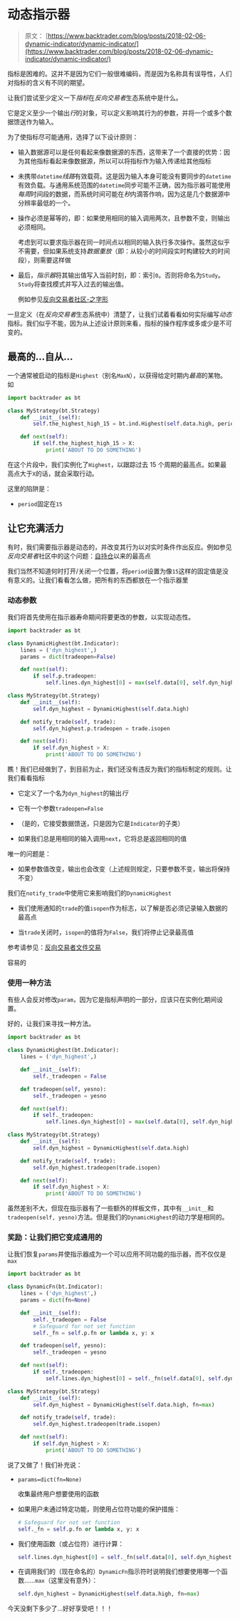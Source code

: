 # 动态指示器

> 原文： [https://www.backtrader.com/blog/posts/2018-02-06-dynamic-indicator/dynamic-indicator/](https://www.backtrader.com/blog/posts/2018-02-06-dynamic-indicator/dynamic-indicator/)

指标是困难的。这并不是因为它们一般很难编码，而是因为名称具有误导性，人们对指标的含义有不同的期望。

让我们尝试至少定义一下*指标*在*反向交易者*生态系统中是什么。

它是定义至少一个输出*行*的对象，可以定义影响其行为的参数，并将一个或多个数据馈送作为输入。

为了使指标尽可能通用，选择了以下设计原则：

*   输入数据源可以是任何看起来像数据源的东西，这带来了一个直接的优势：因为其他指标看起来像数据源，所以可以将指标作为输入传递给其他指标

*   未携带`datetime`*线路*有效载荷。这是因为输入本身可能没有要同步的`datetime`有效负载。与通用系统范围的`datetime`同步可能不正确，因为指示器可能使用*每周*时间段的数据，而系统时间可能在*秒*内滴答作响，因为这是几个数据源中分辨率最低的一个。

*   操作必须是幂等的，即：如果使用相同的输入调用两次，且参数不变，则输出必须相同。

    考虑到可以要求指示器在同一时间点以相同的输入执行多次操作。虽然这似乎不需要，但如果系统支持*数据重放*（即：从较小的时间段实时构建较大的时间段），则需要这样做

*   最后，*指示器*将其输出值写入当前时刻，即：索引`0`。否则将命名为`Study`。`Study`将查找模式并写入过去的输出值。

    例如参见[反向交易者社区-之字形](https://community.backtrader.com/topic/773/zigzag-indicator/)

一旦定义（在*反向交易者*生态系统中）清楚了，让我们试着看看如何实际编写*动态*指标。我们似乎不能，因为从上述设计原则来看，指标的操作程序或多或少是不可变的。

## 最高的…自从…

一个通常被启动的指标是`Highest`（别名`MaxN`），以获得给定时期内*最高*的某物。如

```py
import backtrader as bt

class MyStrategy(bt.Strategy)
    def __init__(self):
        self.the_highest_high_15 = bt.ind.Highest(self.data.high, period=15)

    def next(self):
        if self.the_highest_high_15 > X:
            print('ABOUT TO DO SOMETHING') 
```

在这个片段中，我们实例化了`Highest`，以跟踪过去 15 个周期的最高点。如果最高点大于`X`的话，就会采取行动。

这里的陷阱是：

*   `period`固定在`15`

## 让它充满活力

有时，我们需要指示器是动态的，并改变其行为以对实时条件作出反应。例如参见*反向交易者*社区中的这个问题：[自持仓](https://community.backtrader.com/topic/850/highest-high-since-position-was-opened/)以来的最高点

我们当然不知道何时打开/关闭一个位置，将`period`设置为像`15`这样的固定值是没有意义的。让我们看看怎么做，把所有的东西都放在一个指示器里

### 动态参数

我们将首先使用在指示器寿命期间将要更改的参数，以实现动态性。

```py
import backtrader as bt

class DynamicHighest(bt.Indicator):
    lines = ('dyn_highest',)
    params = dict(tradeopen=False)

    def next(self):
        if self.p.tradeopen:
            self.lines.dyn_highest[0] = max(self.data[0], self.dyn_highest[-1])

class MyStrategy(bt.Strategy)
    def __init__(self):
        self.dyn_highest = DynamicHighest(self.data.high)

    def notify_trade(self, trade):
        self.dyn_highest.p.tradeopen = trade.isopen

    def next(self):
        if self.dyn_highest > X:
            print('ABOUT TO DO SOMETHING') 
```

瞧！我们已经做到了，到目前为止，我们还没有违反为我们的指标制定的规则。让我们看看指标

*   它定义了一个名为`dyn_highest`的输出*行*

*   它有一个参数`tradeopen=False`

*   （是的，它接受数据馈送，只是因为它是`Indicator`的子类）

*   如果我们总是用相同的输入调用`next`，它将总是返回相同的值

唯一的问题是：

*   如果参数值改变，输出也会改变（上述规则规定，只要参数不变，输出将保持不变）

我们在`notify_trade`中使用它来影响我们的`DynamicHighest`

*   我们使用通知的`trade`的值`isopen`作为标志，以了解是否必须记录输入数据的最高点

*   当`trade`关闭时，`isopen`的值将为`False`，我们将停止记录最高值

参考请参见：[反向交易者文件交易](https://www.backtrader.com/docu/trade.html)

容易的

### 使用一种方法

有些人会反对修改`param`，因为它是指标声明的一部分，应该只在实例化期间设置。

好的，让我们来寻找一种方法。

```py
import backtrader as bt

class DynamicHighest(bt.Indicator):
    lines = ('dyn_highest',)

    def __init__(self):
        self._tradeopen = False

    def tradeopen(self, yesno):
        self._tradeopen = yesno

    def next(self):
        if self._tradeopen:
            self.lines.dyn_highest[0] = max(self.data[0], self.dyn_highest[-1])

class MyStrategy(bt.Strategy)
    def __init__(self):
        self.dyn_highest = DynamicHighest(self.data.high)

    def notify_trade(self, trade):
        self.dyn_highest.tradeopen(trade.isopen)

    def next(self):
        if self.dyn_highest > X:
            print('ABOUT TO DO SOMETHING') 
```

虽然差别不大，但现在指示器有了一些额外的样板文件，其中有`__init__`和`tradeopen(self, yesno)`方法。但是我们的`DynamicHighest`的动力学是相同的。

### 奖励：让我们把它变成通用的

让我们恢复`params`并使指示器成为一个可以应用不同功能的指示器，而不仅仅是`max`

```py
import backtrader as bt

class DynamicFn(bt.Indicator):
    lines = ('dyn_highest',)
    params = dict(fn=None)

    def __init__(self):
        self._tradeopen = False
        # Safeguard for not set function
        self._fn = self.p.fn or lambda x, y: x

    def tradeopen(self, yesno):
        self._tradeopen = yesno

    def next(self):
        if self._tradeopen:
            self.lines.dyn_highest[0] = self._fn(self.data[0], self.dyn_highest[-1])

class MyStrategy(bt.Strategy)
    def __init__(self):
        self.dyn_highest = DynamicHighest(self.data.high, fn=max)

    def notify_trade(self, trade):
        self.dyn_highest.tradeopen(trade.isopen)

    def next(self):
        if self.dyn_highest > X:
            print('ABOUT TO DO SOMETHING') 
```

说了又做了！我们补充说：

*   `params=dict(fn=None)`

    收集最终用户想要使用的函数

*   如果用户未通过特定功能，则使用占位符功能的保护措施：

    ```py
    # Safeguard for not set function
    self._fn = self.p.fn or lambda x, y: x 
    ```

*   我们使用函数（或占位符）进行计算：

    ```py
    self.lines.dyn_highest[0] = self._fn(self.data[0], self.dyn_highest[-1]) 
    ```

*   在调用我们的（现在命名的）`DynamicFn`指示符时说明我们想要使用哪一个函数……`max`（这里没有意外）：

    ```py
    self.dyn_highest = DynamicHighest(self.data.high, fn=max) 
    ```

今天没剩下多少了…好好享受吧！！！